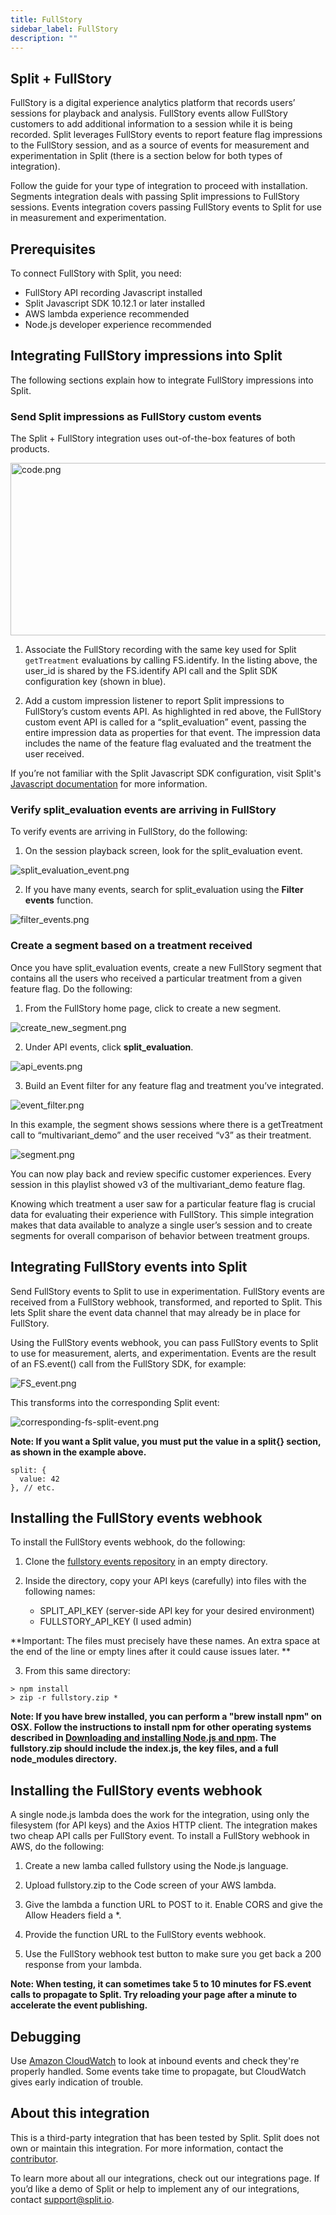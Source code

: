 ```yaml
---
title: FullStory
sidebar_label: FullStory
description: ""
---
```


<p>
  <button hidden style={{borderRadius:'8px', border:'1px', fontFamily:'Courier New', fontWeight:'800', textAlign:'left'}}> help.split.io link: https://help.split.io/hc/en-us/articles/360045937831-FullStory <br /> ✘ images still hosted on help.split.io </button>
</p>

## Split + FullStory

FullStory is a digital experience analytics platform that records users’ sessions for playback and analysis. FullStory events allow FullStory customers to add additional information to a session while it is being recorded. Split leverages FullStory events to report feature flag impressions to the FullStory session, and as a source of events for measurement and experimentation in Split (there is a section below for both types of integration). 

Follow the guide for your type of integration to proceed with installation. Segments integration deals with passing Split impressions to FullStory sessions. Events integration covers passing FullStory events to Split for use in measurement and experimentation.

## Prerequisites

To connect FullStory with Split, you need:

* FullStory API recording Javascript installed
* Split Javascript SDK 10.12.1 or later installed
* AWS lambda experience recommended
* Node.js developer experience recommended

## Integrating FullStory impressions into Split

The following sections explain how to integrate FullStory impressions into Split.

### Send Split impressions as FullStory custom events

The Split + FullStory integration uses out-of-the-box features of both products.

<p>
  <img src="https://help.split.io/hc/article_attachments/360061296432/code.png" alt="code.png" width="514" height="276" />
</p>
 
1. Associate the FullStory recording with the same key used for Split `getTreatment` evaluations by calling FS.identify. In the listing above, the user_id is shared by the FS.identify API call and the Split SDK configuration key (shown in blue).

2. Add a custom impression listener to report Split impressions to FullStory’s custom events API. As highlighted in red above, the FullStory custom event API is called for a “split_evaluation” event, passing the entire impression data as properties for that event. The impression data includes the name of the feature flag evaluated and the treatment the user received.

If you’re not familiar with the Split Javascript SDK configuration, visit Split's [Javascript documentation](/docs/feature-management-experimentation/sdks-and-infrastructure/client-side-sdks/javascript-sdk) for more information.

### Verify split_evaluation events are arriving in FullStory

To verify events are arriving in FullStory, do the following:

1. On the session playback screen, look for the split_evaluation event.

<p>
  <img src="https://help.split.io/hc/article_attachments/360061430331/split_evaluation_event.png" alt="split_evaluation_event.png" />
</p>

  2. If you have many events, search for split_evaluation using the **Filter events** function.

<p>
  <img src="https://help.split.io/hc/article_attachments/360061265172/filter_events.png" alt="filter_events.png" />
</p>

### Create a segment based on a treatment received

Once you have split_evaluation events, create a new FullStory segment that contains all the users who received a particular treatment from a given feature flag. Do the following:

1. From the FullStory home page, click to create a new segment.

<p>
  <img src="https://help.split.io/hc/article_attachments/360061430291/create_new_segment.png" alt="create_new_segment.png" />
</p> 

2. Under API events, click **split_evaluation**.

<p>
  <img src="https://help.split.io/hc/article_attachments/360061265092/api_events.png" alt="api_events.png" />
</p>

3. Build an Event filter for any feature flag and treatment you’ve integrated.

<p>
  <img src="https://help.split.io/hc/article_attachments/360061265152/event_filter.png" alt="event_filter.png" />
</p>

  In this example, the segment shows sessions where there is a getTreatment call to “multivariant_demo” and the user received “v3” as their treatment.

<p>
  <img src="https://help.split.io/hc/article_attachments/360061430311/segment.png" alt="segment.png" />
</p>

You can now play back and review specific customer experiences. Every session in this playlist showed v3 of the multivariant_demo feature flag.

Knowing which treatment a user saw for a particular feature flag is crucial data for evaluating their experience with FullStory. This simple integration makes that data available to analyze a single user’s session and to create segments for overall comparison of behavior between treatment groups.

## Integrating FullStory events into Split

Send FullStory events to Split to use in experimentation. FullStory events are received from a FullStory webhook, transformed, and reported to Split. This lets Split share the event data channel that may already be in place for FullStory.

Using the FullStory events webhook, you can pass FullStory events to Split to use for measurement, alerts, and experimentation. Events are the result of an FS.event() call from the FullStory SDK, for example:

<p>
  <img src="https://help.split.io/hc/article_attachments/12587207079181" alt="FS_event.png" />
</p>

This transforms into the corresponding Split event:

<p>
  <img src="https://help.split.io/hc/article_attachments/12587337868429" alt="corresponding-fs-split-event.png" />
</p>

**Note: If you want a Split value, you must put the value in a split{} section, as shown in the example above.**

```
split: {
  value: 42
}, // etc.
```

## Installing the FullStory events webhook

To install the FullStory events webhook, do the following:

1. Clone the [fullstory events repository](https://github.com/splitio/fullstory-events-2-split) in an empty directory.

2. Inside the directory, copy your API keys (carefully) into files with the following names:
   * SPLIT_API_KEY (server-side API key for your desired environment)
   * FULLSTORY_API_KEY (I used admin)

**Important: The files must precisely have these names. An extra space at the end of the line or empty lines after it could cause issues later. **

3. From this same directory:

```
> npm install 
> zip -r fullstory.zip *
```

**Note: If you have brew installed, you can perform a "brew install npm" on OSX. Follow the instructions to install npm for other operating systems described in [Downloading and installing Node.js and npm](https://docs.npmjs.com/downloading-and-installing-node-js-and-npm). The fullstory.zip should include the index.js, the key files, and a full node_modules directory.**

## Installing the FullStory events webhook

A single node.js lambda does the work for the integration, using only the filesystem (for API keys) and the Axios HTTP client. The integration makes two cheap API calls per FullStory event. To install a FullStory webhook in AWS, do the following:

1. Create a new lamba called fullstory using the Node.js language.

2. Upload fullstory.zip to the Code screen of your AWS lambda.

3. Give the lambda a function URL to POST to it. Enable CORS and give the Allow Headers field a *.

4. Provide the function URL to the FullStory events webhook.

5. Use the FullStory webhook test button to make sure you get back a 200 response from your lambda.

**Note: When testing, it can sometimes take 5 to 10 minutes for FS.event calls to propagate to Split. Try reloading your page after a minute to accelerate the event publishing.**

## Debugging

Use [Amazon CloudWatch](https://docs.aws.amazon.com/AmazonCloudWatch/latest/monitoring/WhatIsCloudWatch.html) to look at inbound events and check they're properly handled. Some events take time to propagate, but CloudWatch gives early indication of trouble.

## About this integration

This is a third-party integration that has been tested by Split. Split does not own or maintain this integration. For more information, contact the [contributor](mailto:david.martin@split.io).

To learn more about all our integrations, check out our integrations page. If you’d like a demo of Split or help to implement any of our integrations, contact [support@split.io](email:support@split.io).

